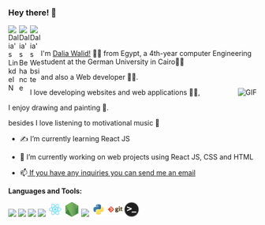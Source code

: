 ### Hey there!  👋
<a href="https://www.linkedin.com/in/dalia-walid-63a74b190/" target="_blank">
  <img align="left" alt="Dalia's LinkdeIN" width="22px" src="https://cdn.jsdelivr.net/npm/simple-icons@v3/icons/linkedin.svg" />
</a>
<a href="https://www.behance.net/daliaWalid/" target="_blank">
  <img align="left" alt="Dalia's Behance" width="22px" src="https://cdn.jsdelivr.net/npm/simple-icons@3.1.0/icons/behance.svg" />
</a>
<a href="https://daliawalid.netlify.app/" target="_blank">
  <img align="left" alt="Dalia's Website" width="22px" src="https://cdn2.iconfinder.com/data/icons/ios-7-icons/50/globe-512.png" />
</a>

<br />
<br />

I'm [Dalia Walid!](https://daliawalid.netlify.app/) 🙋‍♀️ from Egypt, a 4th-year computer Engineering student at the German University in Cairo👩‍🎓 

and also a Web developer 👩‍💻.

  <img align="right" alt="GIF" src="https://media3.giphy.com/media/fAnzw6YK33jMwzp5wp/giphy.gif?cid=ecf05e47ilya5empiosse8nnjn5p87kbp87iqziik3whzttq&rid=giphy.gif" />
  
I love developing websites and web applications 💁‍♀️,

I enjoy drawing and painting 🎨. 

besides I love listening to motivational music 🎵

- ✍ I’m currently learning React JS 

- 🔭 I’m currently working on web projects using React JS, CSS and HTML

- 📫<a href="dalia.hewedy@gmail.com"> If you have any inquiries you can send me an email 
  
</a>

**Languages and Tools:**

<code><img height="30" src="https://cdn0.iconfinder.com/data/icons/social-network-7/50/22-128.png"></code>
<code><img height="30" src="https://cdn1.iconfinder.com/data/icons/social-media-logos-7/64/css-3-256.png"></code>
<code><img height="30" src="https://cdn2.iconfinder.com/data/icons/nodejs-1/256/nodejs-256.png"></code>
<code><img height="30" src="https://cdn4.iconfinder.com/data/icons/logos-and-brands/512/181_Java_logo_logos-128.png"></code>
<code><img height="30" src="https://raw.githubusercontent.com/github/explore/80688e429a7d4ef2fca1e82350fe8e3517d3494d/topics/react/react.png"></code>
<code><img height="30" src="https://raw.githubusercontent.com/github/explore/80688e429a7d4ef2fca1e82350fe8e3517d3494d/topics/nodejs/nodejs.png"></code>
<code><img height="30" src="https://cdn1.iconfinder.com/data/icons/hawcons/32/699251-icon-24-file-sql-256.png"></code>
<code><img height="30" src="https://raw.githubusercontent.com/github/explore/80688e429a7d4ef2fca1e82350fe8e3517d3494d/topics/python/python.png"></code>
<code><img height="30" src="https://raw.githubusercontent.com/github/explore/80688e429a7d4ef2fca1e82350fe8e3517d3494d/topics/git/git.png"></code>
<code><img height="30" src="https://raw.githubusercontent.com/github/explore/80688e429a7d4ef2fca1e82350fe8e3517d3494d/topics/terminal/terminal.png"></code>

<!--
**DaliaW/DaliaW** is a ✨ _special_ ✨ repository because its `README.md` (this file) appears on your GitHub profile.

Here are some ideas to get you started:

- 🔭 I’m currently working on 
- 👯 I’m looking to collaborate on ...
- 🤔 I’m looking for help with ...
- 💬 Ask me about ...
- 📫 How to reach me: ...
- 😄 Pronouns: ...
- ⚡ Fun fact: ...
-->
